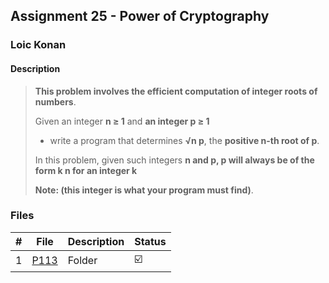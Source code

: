 ## Assignment 25 - Power of Cryptography

### Loic Konan

#### Description

>
> **This problem involves the efficient computation of integer roots of numbers**.<br>
>
> Given an integer **n ≥ 1** and **an integer p ≥ 1**
>
> - write a program that determines **√n p**, the **positive n-th root of p**.
>
> In this problem, given such integers **n and p, p will always be of the form k n for an integer k**<br>
>
> **Note: (this integer is what your program must find)**.
>
### Files

|   #   | File     | Description | Status                  |
| :---: | -------- | ----------- | ----------------------- |
|   1   | [P113](./P113) | Folder      | :ballot_box_with_check: |
